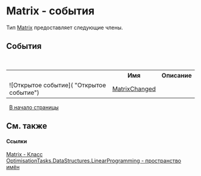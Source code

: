 # Matrix - события
 

Тип <a href="T_OptimisationTasks_DataStructures_LinearProgramming_Matrix">Matrix</a> предоставляет следующие члены.


## События
&nbsp;<table><tr><th></th><th>Имя</th><th>Описание</th></tr><tr><td>![Открытое событие]( "Открытое событие")</td><td><a href="E_OptimisationTasks_DataStructures_LinearProgramming_Matrix_MatrixChanged">MatrixChanged</a></td><td /></tr></table>&nbsp;
<a href="#matrix---события">В начало страницы</a>

## См. также


#### Ссылки
<a href="T_OptimisationTasks_DataStructures_LinearProgramming_Matrix">Matrix - Класс</a><br /><a href="N_OptimisationTasks_DataStructures_LinearProgramming">OptimisationTasks.DataStructures.LinearProgramming - пространство имён</a><br />